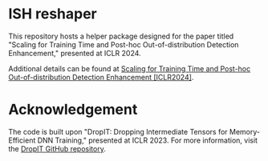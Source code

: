 # ISH reshaper
This repository hosts a helper package designed for the paper titled "Scaling for Training Time and Post-hoc Out-of-distribution Detection Enhancement," presented at ICLR 2024. 

Additional details can be found at [Scaling for Training Time and Post-hoc Out-of-distribution Detection Enhancement [ICLR2024]](https://github.com/kai422/SCALE?tab=readme-ov-file).

# Acknowledgement

The code is built upon  "DropIT: Dropping Intermediate Tensors for Memory-Efficient DNN Training," presented at ICLR 2023. For more information, visit the [DropIT GitHub repository](https://github.com/chenjoya/dropit).